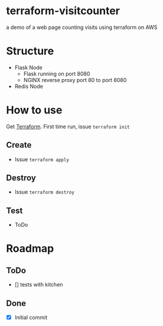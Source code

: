 # terraform-visitcounter
a demo of a web page counting visits using terraform on AWS

# Structure

- Flask Node
    - Flask running on port 8080
    - NGINX reverse proxy port 80 to port 8080
- Redis Node

# How to use

Get [Terraform](https://www.terraform.io/downloads.html). First time run, issue `terraform init`

## Create

- Issue `terraform apply`

## Destroy

- Issue `terraform destroy`

## Test

- ToDo

# Roadmap

## ToDo
- [] tests with kitchen

## Done

- [x] Initial commit